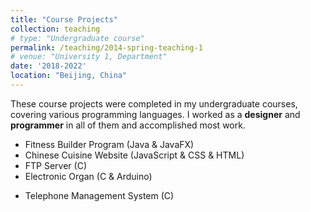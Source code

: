 ```yaml
---
title: "Course Projects"
collection: teaching
# type: "Undergraduate course"
permalink: /teaching/2014-spring-teaching-1
# venue: "University 1, Department"
date: '2018-2022'
location: "Beijing, China"
---
```


These course projects were completed in my undergraduate courses, covering various programming languages. I worked as a **designer** and **programmer** in all of them and accomplished most work.

* Fitness Builder Program (Java \& JavaFX)
* Chinese Cuisine Website (JavaScript \& CSS \& HTML)
* FTP Server (C)
* Electronic Organ (C \& Arduino)
<!-- ![Electronic Organ]("../assets/projects/electrionic organ.png") -->
* Telephone Management System (C)